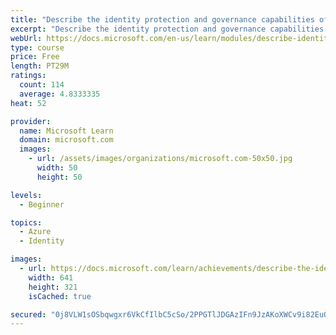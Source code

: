 ```yaml
---
title: "Describe the identity protection and governance capabilities of Azure AD"
excerpt: "Describe the identity protection and governance capabilities of Azure AD"
webUrl: https://docs.microsoft.com/en-us/learn/modules/describe-identity-protection-governance-capabilities/
type: course
price: Free
length: PT29M
ratings:
  count: 114
  average: 4.8333335
heat: 52

provider:
  name: Microsoft Learn
  domain: microsoft.com
  images:
    - url: /assets/images/organizations/microsoft.com-50x50.jpg
      width: 50
      height: 50

levels:
  - Beginner

topics:
  - Azure
  - Identity

images:
  - url: https://docs.microsoft.com/learn/achievements/describe-the-identity-protection-and-governance-capabilities-of-azure-ad-social.png
    width: 641
    height: 321
    isCached: true

secured: "0j8VLW1sOSbqwgxr6VkCfIlbC5cSo/2PPGTlJDGAzIFn9JzAKoXWCv9i82EuOB0t8odgsFg+vo9YXIPGH4ZZ7wdpb65afTkKu3mdOyyLGavNoBJ5xJG3MqE6YiqND4SWRJQB+elPCqR0MCCQDqLZqRSeiMEF241LX+ATwNLTecZ0YIEJFm1sX1nxxei54JRBgv+7/SHVY6SUcDtK6DUhot/6xoWN3XBGIgvTTFxId/QTqXWgKDYiXYq/NVpxwZV2m4dE+L1eVfqnnv0kW30VCMadBEvw4OjkqdVrCRv3zNP7mF6HaNSFv/Jsx7sTTIvyhW1++yuBXrh6ERX96LDunr0u1AspVVyIAwu3g+PQQhq9sXAAxhtUntZ1webDjbTvjuMLTHW89eZQx6YsKNR4785TDZafjV8Rv4uM6hMfUGU=;/aKDqBmCmCoIDP5LeDDGJw=="
---
```


